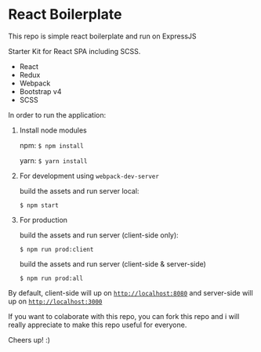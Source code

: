 # React Boilerplate
This repo is simple react boilerplate and run on ExpressJS

Starter Kit for React SPA including SCSS.

  * React
  * Redux
  * Webpack
  * Bootstrap v4
  * SCSS

In order to run the application:

1. Install node modules

   npm: `$ npm install`

   yarn: `$ yarn install`

2. For development using `webpack-dev-server`
   
   build the assets and run server local:
   ```
   $ npm start
   ```

3. For production
   
   build the assets and run server (client-side only):
   ```
   $ npm run prod:client
   ```
   
   build the assets and run server (client-side & server-side)
   ```
   $ npm run prod:all
   ```

By default, client-side will up on [`http://localhost:8080`](http://localhost:8080) and server-side will up on [`http://localhost:3000`](http://localhost:3000)

If you want to colaborate with this repo, you can fork this repo and i will really appreciate to make this repo useful for everyone.

Cheers up! :)
